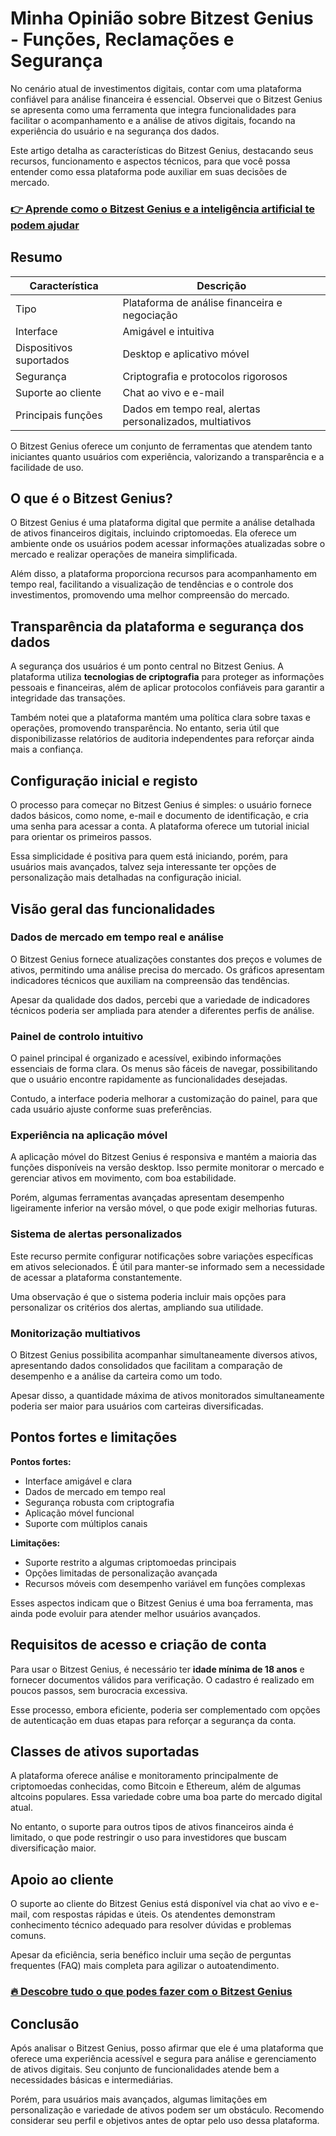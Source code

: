 # Minha Opinião sobre Bitzest Genius  - Funções, Reclamações e Segurança
 

No cenário atual de investimentos digitais, contar com uma plataforma confiável para análise financeira é essencial. Observei que o Bitzest Genius se apresenta como uma ferramenta que integra funcionalidades para facilitar o acompanhamento e a análise de ativos digitais, focando na experiência do usuário e na segurança dos dados.

Este artigo detalha as características do Bitzest Genius, destacando seus recursos, funcionamento e aspectos técnicos, para que você possa entender como essa plataforma pode auxiliar em suas decisões de mercado.

### [👉 Aprende como o Bitzest Genius e a inteligência artificial te podem ajudar](https://tinyurl.com/2cjlnak6)
## Resumo

| Característica            | Descrição                                              |
|--------------------------|--------------------------------------------------------|
| Tipo                     | Plataforma de análise financeira e negociação           |
| Interface                | Amigável e intuitiva                                    |
| Dispositivos suportados  | Desktop e aplicativo móvel                              |
| Segurança                | Criptografia e protocolos rigorosos                    |
| Suporte ao cliente       | Chat ao vivo e e-mail                                   |
| Principais funções       | Dados em tempo real, alertas personalizados, multiativos|

O Bitzest Genius oferece um conjunto de ferramentas que atendem tanto iniciantes quanto usuários com experiência, valorizando a transparência e a facilidade de uso.

## O que é o Bitzest Genius?

O Bitzest Genius é uma plataforma digital que permite a análise detalhada de ativos financeiros digitais, incluindo criptomoedas. Ela oferece um ambiente onde os usuários podem acessar informações atualizadas sobre o mercado e realizar operações de maneira simplificada.

Além disso, a plataforma proporciona recursos para acompanhamento em tempo real, facilitando a visualização de tendências e o controle dos investimentos, promovendo uma melhor compreensão do mercado.

## Transparência da plataforma e segurança dos dados

A segurança dos usuários é um ponto central no Bitzest Genius. A plataforma utiliza **tecnologias de criptografia** para proteger as informações pessoais e financeiras, além de aplicar protocolos confiáveis para garantir a integridade das transações.

Também notei que a plataforma mantém uma política clara sobre taxas e operações, promovendo transparência. No entanto, seria útil que disponibilizasse relatórios de auditoria independentes para reforçar ainda mais a confiança.

## Configuração inicial e registo

O processo para começar no Bitzest Genius é simples: o usuário fornece dados básicos, como nome, e-mail e documento de identificação, e cria uma senha para acessar a conta. A plataforma oferece um tutorial inicial para orientar os primeiros passos.

Essa simplicidade é positiva para quem está iniciando, porém, para usuários mais avançados, talvez seja interessante ter opções de personalização mais detalhadas na configuração inicial.

## Visão geral das funcionalidades

### Dados de mercado em tempo real e análise

O Bitzest Genius fornece atualizações constantes dos preços e volumes de ativos, permitindo uma análise precisa do mercado. Os gráficos apresentam indicadores técnicos que auxiliam na compreensão das tendências.

Apesar da qualidade dos dados, percebi que a variedade de indicadores técnicos poderia ser ampliada para atender a diferentes perfis de análise.

### Painel de controlo intuitivo

O painel principal é organizado e acessível, exibindo informações essenciais de forma clara. Os menus são fáceis de navegar, possibilitando que o usuário encontre rapidamente as funcionalidades desejadas.

Contudo, a interface poderia melhorar a customização do painel, para que cada usuário ajuste conforme suas preferências.

### Experiência na aplicação móvel

A aplicação móvel do Bitzest Genius é responsiva e mantém a maioria das funções disponíveis na versão desktop. Isso permite monitorar o mercado e gerenciar ativos em movimento, com boa estabilidade.

Porém, algumas ferramentas avançadas apresentam desempenho ligeiramente inferior na versão móvel, o que pode exigir melhorias futuras.

### Sistema de alertas personalizados

Este recurso permite configurar notificações sobre variações específicas em ativos selecionados. É útil para manter-se informado sem a necessidade de acessar a plataforma constantemente.

Uma observação é que o sistema poderia incluir mais opções para personalizar os critérios dos alertas, ampliando sua utilidade.

### Monitorização multiativos

O Bitzest Genius possibilita acompanhar simultaneamente diversos ativos, apresentando dados consolidados que facilitam a comparação de desempenho e a análise da carteira como um todo.

Apesar disso, a quantidade máxima de ativos monitorados simultaneamente poderia ser maior para usuários com carteiras diversificadas.

## Pontos fortes e limitações

**Pontos fortes:**

- Interface amigável e clara  
- Dados de mercado em tempo real  
- Segurança robusta com criptografia  
- Aplicação móvel funcional  
- Suporte com múltiplos canais  

**Limitações:**

- Suporte restrito a algumas criptomoedas principais  
- Opções limitadas de personalização avançada  
- Recursos móveis com desempenho variável em funções complexas  

Esses aspectos indicam que o Bitzest Genius é uma boa ferramenta, mas ainda pode evoluir para atender melhor usuários avançados.

## Requisitos de acesso e criação de conta

Para usar o Bitzest Genius, é necessário ter **idade mínima de 18 anos** e fornecer documentos válidos para verificação. O cadastro é realizado em poucos passos, sem burocracia excessiva.

Esse processo, embora eficiente, poderia ser complementado com opções de autenticação em duas etapas para reforçar a segurança da conta.

## Classes de ativos suportadas

A plataforma oferece análise e monitoramento principalmente de criptomoedas conhecidas, como Bitcoin e Ethereum, além de algumas altcoins populares. Essa variedade cobre uma boa parte do mercado digital atual.

No entanto, o suporte para outros tipos de ativos financeiros ainda é limitado, o que pode restringir o uso para investidores que buscam diversificação maior.

## Apoio ao cliente

O suporte ao cliente do Bitzest Genius está disponível via chat ao vivo e e-mail, com respostas rápidas e úteis. Os atendentes demonstram conhecimento técnico adequado para resolver dúvidas e problemas comuns.

Apesar da eficiência, seria benéfico incluir uma seção de perguntas frequentes (FAQ) mais completa para agilizar o autoatendimento.

### [🔥 Descobre tudo o que podes fazer com o Bitzest Genius](https://tinyurl.com/2cjlnak6)
## Conclusão

Após analisar o Bitzest Genius, posso afirmar que ele é uma plataforma que oferece uma experiência acessível e segura para análise e gerenciamento de ativos digitais. Seu conjunto de funcionalidades atende bem a necessidades básicas e intermediárias.

Porém, para usuários mais avançados, algumas limitações em personalização e variedade de ativos podem ser um obstáculo. Recomendo considerar seu perfil e objetivos antes de optar pelo uso dessa plataforma.